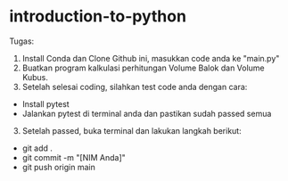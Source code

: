 # introduction-to-python

Tugas:
1. Install Conda dan Clone Github ini, masukkan code anda ke "main.py"
2. Buatkan program kalkulasi perhitungan Volume Balok dan Volume Kubus.
3. Setelah selesai coding, silahkan test code anda dengan cara:
  - Install pytest
  - Jalankan pytest di terminal anda dan pastikan sudah passed semua
3. Setelah passed, buka terminal dan lakukan langkah berikut:
  - git add .
  - git commit -m "[NIM Anda]"
  - git push origin main
